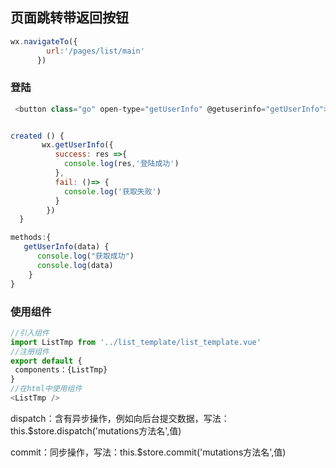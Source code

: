## 页面跳转带返回按钮

```JavaScript
wx.navigateTo({
        url:'/pages/list/main'
      })
```

### 登陆

```JavaScript
 <button class="go" open-type="getUserInfo" @getuserinfo="getUserInfo">确定</button>


created () { 
       wx.getUserInfo({
          success: res =>{
            console.log(res,'登陆成功')
          },
          fail: ()=> {
            console.log('获取失败')
          }
        })
  }

methods:{
   getUserInfo(data) {
      console.log("获取成功")
      console.log(data)
    }  
}

```

### 使用组件

```javascript
//引入组件
import ListTmp from '../list_template/list_template.vue'
//注册组件
export default {
 components：{ListTmp}
}
//在html中使用组件
<ListTmp />
```

 

dispatch：含有异步操作，例如向后台提交数据，写法： this.$store.dispatch('mutations方法名',值)

commit：同步操作，写法：this.$store.commit('mutations方法名',值)